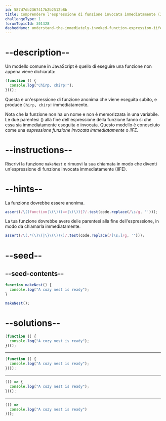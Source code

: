 ```yaml
---
id: 587d7db2367417b2b2512b8b
title: Comprendere l'espressione di funzione invocata immediatamente (IIFE)
challengeType: 1
forumTopicId: 301328
dashedName: understand-the-immediately-invoked-function-expression-iife
---
```


# --description--

Un modello comune in JavaScript è quello di eseguire una funzione non appena viene dichiarata:

```js
(function () {
  console.log("Chirp, chirp!");
})();
```

Questa è un'espressione di funzione anonima che viene eseguita subito, e produce `Chirp, chirp!` immediatamente.

Nota che la funzione non ha un nome e non è memorizzata in una variabile. Le due parentesi () alla fine dell'espressione della funzione fanno sì che essa sia immediatamente eseguita o invocata. Questo modello è conosciuto come una <dfn>espressione funzione invocata immediatamente</dfn> o <dfn>IIFE</dfn>.

# --instructions--

Riscrivi la funzione `makeNest` e rimuovi la sua chiamata in modo che diventi un'espressione di funzione invocata immediatamente (IIFE).

# --hints--

La funzione dovrebbe essere anonima.

```js
assert(/\((function|\(\))(=>|\(\)){?/.test(code.replace(/\s/g, '')));
```

La tua funzione dovrebbe avere delle parentesi alla fine dell'espressione, in modo da chiamarla immediatamente.

```js
assert(/\(.*(\)\(|\}\(\))\)/.test(code.replace(/[\s;]/g, '')));
```

# --seed--

## --seed-contents--

```js
function makeNest() {
  console.log("A cozy nest is ready");
}

makeNest();
```

# --solutions--

```js
(function () {
  console.log("A cozy nest is ready");
})();
```

---

```js
(function () {
  console.log("A cozy nest is ready");
}());
```

---

```js
(() => {
  console.log("A cozy nest is ready");
})();
```

---

```js
(() =>
  console.log("A cozy nest is ready")
)();
```

